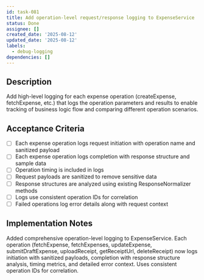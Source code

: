 ```yaml
---
id: task-081
title: Add operation-level request/response logging to ExpenseService
status: Done
assignee: []
created_date: '2025-08-12'
updated_date: '2025-08-12'
labels:
  - debug-logging
dependencies: []
---
```


## Description

Add high-level logging for each expense operation (createExpense, fetchExpense, etc.) that logs the operation parameters and results to enable tracking of business logic flow and comparing different operation scenarios.

## Acceptance Criteria

- [ ] Each expense operation logs request initiation with operation name and sanitized payload
- [ ] Each expense operation logs completion with response structure and sample data
- [ ] Operation timing is included in logs
- [ ] Request payloads are sanitized to remove sensitive data
- [ ] Response structures are analyzed using existing ResponseNormalizer methods
- [ ] Logs use consistent operation IDs for correlation
- [ ] Failed operations log error details along with request context

## Implementation Notes

Added comprehensive operation-level logging to ExpenseService. Each operation (fetchExpense, fetchExpenses, updateExpense, submitDraftExpense, uploadReceipt, getReceiptUrl, deleteReceipt) now logs initiation with sanitized payloads, completion with response structure analysis, timing metrics, and detailed error context. Uses consistent operation IDs for correlation.
